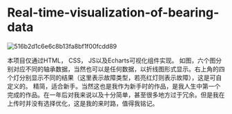 # Real-time-visualization-of-bearing-data
![516b2d1c6e6c8b13fa8bf1f00fcdd89](https://github.com/user-attachments/assets/eb71ecde-df11-41d7-9e40-374c7125ce88)

本项目仅通过HTML， CSS， JS以及Echarts可视化组件实现。
如图，六个图分别对应不同的轴承数据，当然也可以是任何数据，以折线图形式显示。右上角的四个灯分别显示不同的结果（这里表示故障类型，若亮红灯则表示故障），这是可自定义的。
精简，适合新手。当然这也是我作为新手时的作品，是我人生中第一个完成的作品。在一年后对我来说以及十分简单，甚至很多地方过于冗余。但是我在上传时并没有选择优化，这是我的来时路，值得我铭记。
